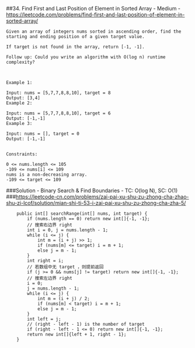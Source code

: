 ##34. Find First and Last Position of Element in Sorted Array - Medium - https://leetcode.com/problems/find-first-and-last-position-of-element-in-sorted-array/
```
Given an array of integers nums sorted in ascending order, find the starting and ending position of a given target value.

If target is not found in the array, return [-1, -1].

Follow up: Could you write an algorithm with O(log n) runtime complexity?

 

Example 1:

Input: nums = [5,7,7,8,8,10], target = 8
Output: [3,4]
Example 2:

Input: nums = [5,7,7,8,8,10], target = 6
Output: [-1,-1]
Example 3:

Input: nums = [], target = 0
Output: [-1,-1]
 

Constraints:

0 <= nums.length <= 105
-109 <= nums[i] <= 109
nums is a non-decreasing array.
-109 <= target <= 109
```
###Solution - Binary Search & Find Boundaries - TC: O(log N), SC: O(1)
###https://leetcode-cn.com/problems/zai-pai-xu-shu-zu-zhong-cha-zhao-shu-zi-lcof/solution/mian-shi-ti-53-i-zai-pai-xu-shu-zu-zhong-cha-zha-5/
```
    public int[] searchRange(int[] nums, int target) {
        if (nums.length == 0) return new int[]{-1, -1};
        // 搜索右边界 right
        int i = 0, j = nums.length - 1;
        while (i <= j) {
            int m = (i + j) >> 1;
            if (nums[m] <= target) i = m + 1;
            else j = m - 1;
        }
        int right = i;
        // 若数组中无 target ，则提前返回
        if (j >= 0 && nums[j] != target) return new int[]{-1, -1};
        // 搜索左边界 right
        i = 0;
        j = nums.length - 1;
        while (i <= j) {
            int m = (i + j) / 2;
            if (nums[m] < target) i = m + 1;
            else j = m - 1;
        }
        int left = j;
        // (right - left - 1) is the number of target
        if (right - left - 1 <= 0) return new int[]{-1, -1};
        return new int[]{left + 1, right - 1};
    }
```
